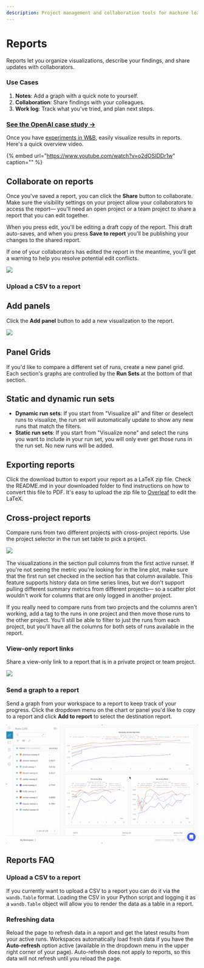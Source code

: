 ```yaml
---
description: Project management and collaboration tools for machine learning projects
---
```


# Reports

Reports let you organize visualizations, describe your findings, and share updates with collaborators.

### Use Cases

1. **Notes**: Add a graph with a quick note to yourself.
2. **Collaboration**: Share findings with your colleagues.
3. **Work log**: Track what you've tried, and plan next steps.

### [See the OpenAI case study →](https://bit.ly/wandb-learning-dexterity)

Once you have [experiments in W&B](quickstart.md), easily visualize results in reports. Here's a quick overview video.

{% embed url="https://www.youtube.com/watch?v=o2dOSIDDr1w" caption="" %}

## Collaborate on reports

Once you've saved a report, you can click the **Share** button to collaborate. Make sure the visibility settings on your project allow your collaborators to access the report— you'll need an open project or a team project to share a report that you can edit together.

When you press edit, you'll be editing a draft copy of the report. This draft auto-saves, and when you press **Save to report** you'll be publishing your changes to the shared report.

If one of your collaborators has edited the report in the meantime, you'll get a warning to help you resolve potential edit conflicts.

![](.gitbook/assets/collaborative-reports.gif)

### Upload a CSV to a report

## Add panels

Click the **Add panel** button to add a new visualization to the report.

![](https://downloads.intercomcdn.com/i/o/142935595/d1422f30460a39b8b4868885/image.png)

## Panel Grids

If you'd like to compare a different set of runs, create a new panel grid. Each section's graphs are controlled by the **Run Sets** at the bottom of that section.

## Static and dynamic run sets

* **Dynamic run sets**: If you start from "Visualize all" and filter or deselect runs to visualize, the run set will automatically update to show any new runs that match the filters.
* **Static run sets**: If you start from "Visualize none" and select the runs you want to include in your run set, you will only ever get those runs in the run set. No new runs will be added.

## Exporting reports

Click the download button to export your report as a LaTeX zip file. Check the README.md in your downloaded folder to find instructions on how to convert this file to PDF. It's easy to upload the zip file to [Overleaf](https://www.overleaf.com/) to edit the LaTeX.

## Cross-project reports

Compare runs from two different projects with cross-project reports. Use the project selector in the run set table to pick a project.

![](.gitbook/assets/how-to-pick-a-different-project-to-draw-runs-from.gif)

The visualizations in the section pull columns from the first active runset. If you're not seeing the metric you're looking for in the line plot, make sure that the first run set checked in the section has that column available. This feature supports history data on time series lines, but we don't support pulling different summary metrics from different projects— so a scatter plot wouldn't work for columns that are only logged in another project.

If you really need to compare runs from two projects and the columns aren't working, add a tag to the runs in one project and then move those runs to the other project. You'll still be able to filter to just the runs from each project, but you'll have all the columns for both sets of runs available in the report.

### View-only report links

Share a view-only link to a report that is in a private project or team project.

![](.gitbook/assets/share-view-only-link.gif)

### Send a graph to a report

Send a graph from your workspace to a report to keep track of your progress. Click the dropdown menu on the chart or panel you'd like to copy to a report and click **Add to report** to select the destination report.

![](.gitbook/assets/demo-export-to-existing-report%20%281%29%20%282%29%20%283%29%20%283%29%20%283%29%20%283%29%20%284%29%20%284%29%20%284%29.gif)

## Reports FAQ

### Upload a CSV to a report

If you currently want to upload a CSV to a report you can do it via the `wandb.Table` format. Loading the CSV in your Python script and logging it as a `wandb.Table` object will allow you to render the data as a table in a report.

### Refreshing data

Reload the page to refresh data in a report and get the latest results from your active runs. Workspaces automatically load fresh data if you have the **Auto-refresh** option active \(available in the dropdown menu in the upper right corner of your page\). Auto-refresh does not apply to reports, so this data will not refresh until you reload the page.

